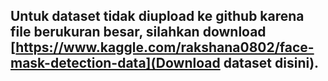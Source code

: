 ## Untuk dataset tidak diupload ke github karena file berukuran besar, silahkan download [https://www.kaggle.com/rakshana0802/face-mask-detection-data](Download dataset disini).